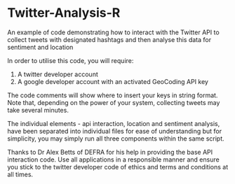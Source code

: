 # Twitter-Analysis-R
An example of code demonstrating how to interact with the Twitter API to collect tweets with designated hashtags and then analyse this data for sentiment and location

In order to utilise this code, you will require:

1. A twitter developer account
2. A google developer account with an activated GeoCoding API key

The code comments will show where to insert your keys in string format. Note that, depending on the power of your system, collecting tweets may take several minutes. 

The individual elements - api interaction, location and sentiment analysis, have been separated into individual files for ease of understanding but for simplicity, you may simply run all three components within the same script. 

Thanks to Dr Alex Betts of DEFRA for his help in providing the base API interaction code. Use all applications in a responsible manner and ensure you stick to the twitter developer code of ethics and terms and conditions at all times. 
